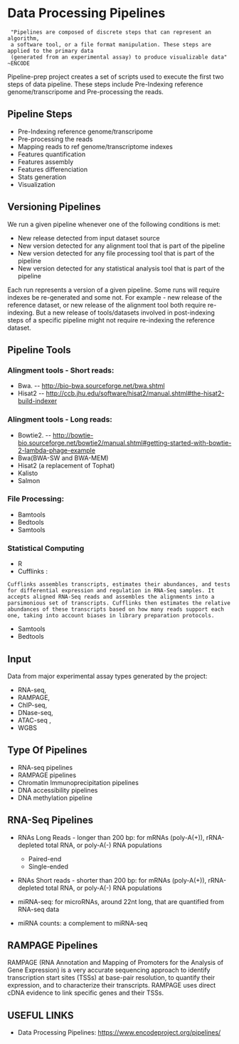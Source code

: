 # Data Processing Pipelines

```
 "Pipelines are composed of discrete steps that can represent an algorithm, 
 a software tool, or a file format manipulation. These steps are applied to the primary data
 (generated from an experimental assay) to produce visualizable data" ~ENCODE
 ```
 Pipeline-prep project creates a set of scripts used to execute the first two steps of data pipeline.
 These steps include  Pre-Indexing reference genome/transcripome and Pre-processing the reads.
 
 
  ## Pipeline Steps
  
 * Pre-Indexing reference genome/transcripome
 * Pre-processing the reads
 * Mapping reads to ref genome/transcriptome indexes
 * Features quantification
 * Features assembly
 * Features differenciation
 * Stats generation
 * Visualization
 
 ## Versioning Pipelines
 
 We run a given pipeline whenever one of the following conditions is met:
 
 * New release detected from input dataset source
 * New version detected for any alignment tool that is part of the pipeline 
 * New version detected for any file processing tool that is part of the pipeline
 * New version detected for any statistical analysis tool that is part of the pipeline
 
 Each run represents a version of a given pipeline. Some runs will require indexes be re-generated
 and some not. For example - new release of the reference dataset, or new release of the alignment tool
 both require re-indexing. But a new release of tools/datasets involved in post-indexing steps of a specific
 pipeline might not require re-indexing the reference dataset.
 
 
 
 ## Pipeline Tools
 ### Alingment tools - Short reads:
 * Bwa.    -- http://bio-bwa.sourceforge.net/bwa.shtml
 * Hisat2  -- http://ccb.jhu.edu/software/hisat2/manual.shtml#the-hisat2-build-indexer
 
 ### Alingment tools - Long reads:
 *	Bowtie2.  -- http://bowtie-bio.sourceforge.net/bowtie2/manual.shtml#getting-started-with-bowtie-2-lambda-phage-example
 *	Bwa(BWA-SW and BWA-MEM)
 *	Hisat2 (a replacement of Tophat)
 * Kalisto
 * Salmon

 ### File Processing:
 * Bamtools
 * Bedtools
 * Samtools
 
 ### Statistical Computing
 * R
 * Cufflinks : 
 ```
 Cufflinks assembles transcripts, estimates their abundances, and tests for differential expression and regulation in RNA-Seq samples. It accepts aligned RNA-Seq reads and assembles the alignments into a parsimonious set of transcripts. Cufflinks then estimates the relative abundances of these transcripts based on how many reads support each one, taking into account biases in library preparation protocols.
 ```
 * Samtools
 * Bedtools
 
 ## Input
 Data from major experimental assay types generated by the project: 
 * RNA-seq, 
 * RAMPAGE, 
 * ChIP-seq, 
 * DNase-seq, 
 * ATAC-seq ,
 * WGBS
 
 ## Type Of Pipelines
 
 * RNA-seq pipelines
 * RAMPAGE pipelines
 * Chromatin Immunoprecipitation pipelines 
 * DNA accessibility pipelines
 * DNA methylation pipeline
 
 ## RNA-Seq Pipelines
 * RNAs Long Reads - longer than 200 bp: for mRNAs (poly-A(+)), rRNA-depleted total RNA, or poly-A(-) RNA populations
     * Paired-end
     * Single-ended

 * RNAs Short reads - shorter than 200 bp: for mRNAs (poly-A(+)), rRNA-depleted total RNA, or poly-A(-) RNA populations
 * miRNA-seq: for microRNAs, around 22nt long, that are quantified from RNA-seq data
 * miRNA counts: a complement to miRNA-seq 

## RAMPAGE Pipelines

RAMPAGE (RNA Annotation and Mapping of Promoters for the Analysis of Gene Expression) is a very accurate sequencing approach to identify transcription start sites (TSSs) at base-pair resolution, to quantify their expression, and to characterize their transcripts. RAMPAGE uses direct cDNA evidence to link specific genes and their TSSs.

 ## USEFUL LINKS
 * Data Processing Pipelines: https://www.encodeproject.org/pipelines/
